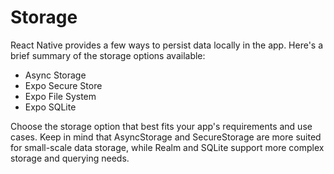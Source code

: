 # Storage

React Native provides a few ways to persist data locally in the app. Here's a brief summary of the storage options available:

- Async Storage
- Expo Secure Store
- Expo File System
- Expo SQLite

Choose the storage option that best fits your app's requirements and use cases. Keep in mind that AsyncStorage and SecureStorage are more suited for small-scale data storage, while Realm and SQLite support more complex storage and querying needs.
